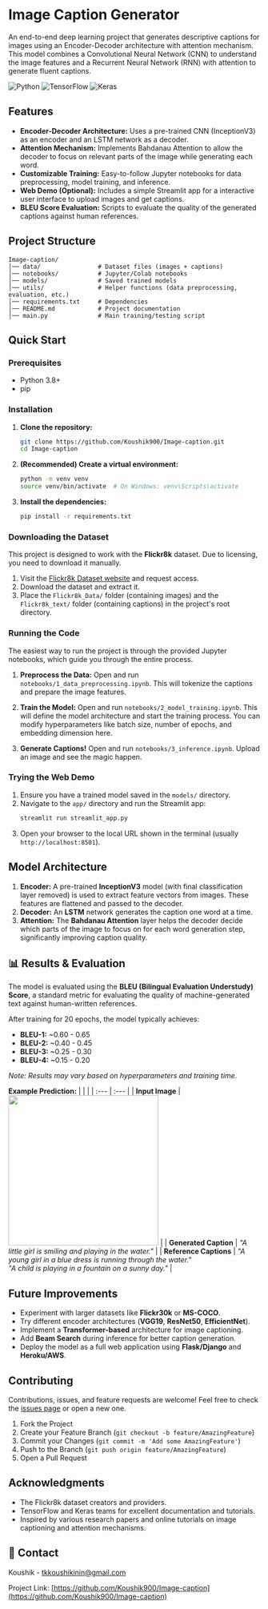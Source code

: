 # Image Caption Generator 

An end-to-end deep learning project that generates descriptive captions for images using an Encoder-Decoder architecture with attention mechanism. This model combines a Convolutional Neural Network (CNN) to understand the image features and a Recurrent Neural Network (RNN) with attention to generate fluent captions.

![Python](https://img.shields.io/badge/Python-3.8%2B-blue?logo=python)
![TensorFlow](https://img.shields.io/badge/TensorFlow-2.12%2B-orange?logo=tensorflow)
![Keras](https://img.shields.io/badge/Keras-%23D00000.svg?logo=keras&logoColor=white)

## Features

*   **Encoder-Decoder Architecture:** Uses a pre-trained CNN (InceptionV3) as an encoder and an LSTM network as a decoder.
*   **Attention Mechanism:** Implements Bahdanau Attention to allow the decoder to focus on relevant parts of the image while generating each word.
*   **Customizable Training:** Easy-to-follow Jupyter notebooks for data preprocessing, model training, and inference.
*   **Web Demo (Optional):** Includes a simple Streamlit app for a interactive user interface to upload images and get captions.
*   **BLEU Score Evaluation:** Scripts to evaluate the quality of the generated captions against human references.

## Project Structure
```plaintext
Image-caption/
│── data/                # Dataset files (images + captions)
│── notebooks/           # Jupyter/Colab notebooks
│── models/              # Saved trained models
│── utils/               # Helper functions (data preprocessing, evaluation, etc.)
│── requirements.txt     # Dependencies
│── README.md            # Project documentation
│── main.py              # Main training/testing script
```

## Quick Start

### Prerequisites

*   Python 3.8+
*   pip

### Installation

1.  **Clone the repository:**
    ```bash
    git clone https://github.com/Koushik900/Image-caption.git
    cd Image-caption
    ```

2.  **(Recommended) Create a virtual environment:**
    ```bash
    python -m venv venv
    source venv/bin/activate  # On Windows: venv\Scripts\activate
    ```

3.  **Install the dependencies:**
    ```bash
    pip install -r requirements.txt
    ```

### Downloading the Dataset

This project is designed to work with the **Flickr8k** dataset. Due to licensing, you need to download it manually.

1.  Visit the [Flickr8k Dataset website](https://forms.illinois.edu/sec/1713398) and request access.
2.  Download the dataset and extract it.
3.  Place the `Flickr8k_Data/` folder (containing images) and the `Flickr8k_text/` folder (containing captions) in the project's root directory.

### Running the Code

The easiest way to run the project is through the provided Jupyter notebooks, which guide you through the entire process.

1.  **Preprocess the Data:**
    Open and run `notebooks/1_data_preprocessing.ipynb`. This will tokenize the captions and prepare the image features.

2.  **Train the Model:**
    Open and run `notebooks/2_model_training.ipynb`. This will define the model architecture and start the training process. You can modify hyperparameters like batch size, number of epochs, and embedding dimension here.

3.  **Generate Captions!**
    Open and run `notebooks/3_inference.ipynb`. Upload an image and see the magic happen.

### Trying the Web Demo

1.  Ensure you have a trained model saved in the `models/` directory.
2.  Navigate to the `app/` directory and run the Streamlit app:
    ```bash
    streamlit run streamlit_app.py
    ```
3.  Open your browser to the local URL shown in the terminal (usually `http://localhost:8501`).

## Model Architecture

1.  **Encoder:** A pre-trained **InceptionV3** model (with final classification layer removed) is used to extract feature vectors from images. These features are flattened and passed to the decoder.
2.  **Decoder:** An **LSTM** network generates the caption one word at a time.
3.  **Attention:** The **Bahdanau Attention** layer helps the decoder decide which parts of the image to focus on for each word generation step, significantly improving caption quality.

## 📊 Results & Evaluation

The model is evaluated using the **BLEU (Bilingual Evaluation Understudy) Score**, a standard metric for evaluating the quality of machine-generated text against human-written references.

After training for 20 epochs, the model typically achieves:
*   **BLEU-1:** ~0.60 - 0.65
*   **BLEU-2:** ~0.40 - 0.45
*   **BLEU-3:** ~0.25 - 0.30
*   **BLEU-4:** ~0.15 - 0.20

*Note: Results may vary based on hyperparameters and training time.*

**Example Prediction:**
| | |
| :--- | :--- |
| **Input Image** | <img src="https://github.com/user-attachments/assets/.../example.jpg" width="300"/> |
| **Generated Caption** | *"A little girl is smiling and playing in the water."* |
| **Reference Captions** | *"A young girl in a blue dress is running through the water."* <br> *"A child is playing in a fountain on a sunny day."* |

## Future Improvements

*   Experiment with larger datasets like **Flickr30k** or **MS-COCO**.
*   Try different encoder architectures (**VGG19**, **ResNet50**, **EfficientNet**).
*   Implement a **Transformer-based** architecture for image captioning.
*   Add **Beam Search** during inference for better caption generation.
*   Deploy the model as a full web application using **Flask/Django** and **Heroku/AWS**.

## Contributing

Contributions, issues, and feature requests are welcome! Feel free to check the [issues page](https://github.com/Koushik900/Image-caption/issues) or open a new one.

1.  Fork the Project
2.  Create your Feature Branch (`git checkout -b feature/AmazingFeature`)
3.  Commit your Changes (`git commit -m 'Add some AmazingFeature'`)
4.  Push to the Branch (`git push origin feature/AmazingFeature`)
5.  Open a Pull Request



##  Acknowledgments

*   The Flickr8k dataset creators and providers.
*   TensorFlow and Keras teams for excellent documentation and tutorials.
*   Inspired by various research papers and online tutorials on image captioning and attention mechanisms.

## 📧 Contact

Koushik - tkkoushikinin@gmail.com

Project Link: [https://github.com/Koushik900/Image-caption](https://github.com/Koushik900/Image-caption)
